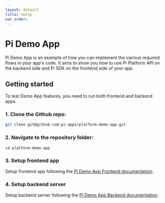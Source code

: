 ```yaml
---
layout: default
title: Setup
nav_order: 
---
```


# Pi Demo App

Pi Demo App is an example of how you can implement the various required flows in your app's code. It aims to show you how to use Pi Platform API on the backend side and Pi SDK on the frontend side of your app. 

## Getting started

To test Demo App features, you need to run both frontend and backend apps.

### 1. Clone the Github repo:

```sh
git clone git@github.com:pi-apps/platform-demo-app.git
```

### 2. Navigate to the repository folder:

```
cd platform-demo-app
```

### 3. Setup frontend app 

Setup frontend app following the [Pi Demo App Frontend documentation](../demoAppFrontend).

### 4. Setup backend server

Setup backend server following the [Pi Demo App Backend documentation](../demoAppBackend).
